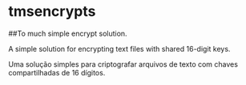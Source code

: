 # tmsencrypts
##To much simple encrypt solution.

A simple solution for encrypting text files with shared 16-digit keys.

Uma solução simples para criptografar arquivos de texto com chaves compartilhadas de 16 dígitos.

